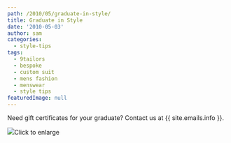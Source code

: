 ```yaml
---
path: /2010/05/graduate-in-style/
title: Graduate in Style
date: '2010-05-03'
author: sam
categories:
  - style-tips
tags:
  - 9tailors
  - bespoke
  - custom suit
  - mens fashion
  - menswear
  - style tips
featuredImage: null
---
```

Need gift certificates for your graduate? Contact us at {{ site.emails.info }}.

[![](http://2.bp.blogspot.com/_RlJ3L7W6dBw/S985egNKOKI/AAAAAAAAIVM/o-drp1w2v2o/s320/harbus_ad_9tailors_20100427.jpg)](http://2.bp.blogspot.com/_RlJ3L7W6dBw/S985egNKOKI/AAAAAAAAIVM/o-drp1w2v2o/s1600/harbus_ad_9tailors_20100427.jpg)Click to enlarge